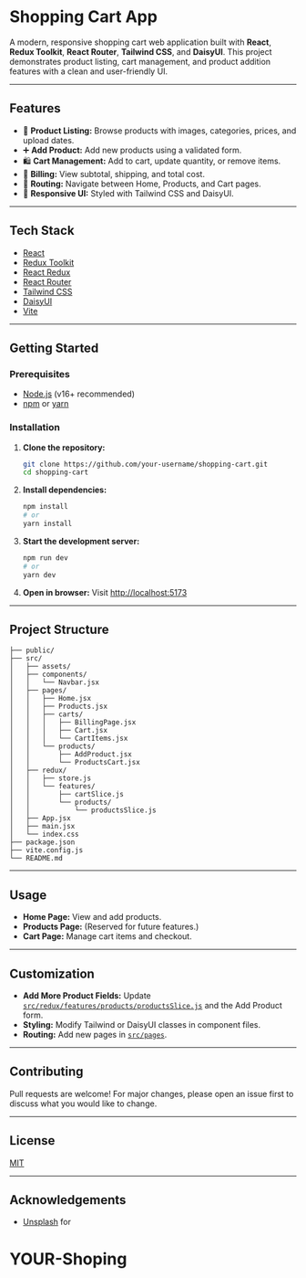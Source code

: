 # Shopping Cart App

A modern, responsive shopping cart web application built with **React**, **Redux Toolkit**, **React Router**, **Tailwind CSS**, and **DaisyUI**. This project demonstrates product listing, cart management, and product addition features with a clean and user-friendly UI.

---

## Features

- 🛒 **Product Listing:** Browse products with images, categories, prices, and upload dates.
- ➕ **Add Product:** Add new products using a validated form.
- 🛍️ **Cart Management:** Add to cart, update quantity, or remove items.
- 💸 **Billing:** View subtotal, shipping, and total cost.
- 🚦 **Routing:** Navigate between Home, Products, and Cart pages.
- 🎨 **Responsive UI:** Styled with Tailwind CSS and DaisyUI.

---

## Tech Stack

- [React](https://react.dev/)
- [Redux Toolkit](https://redux-toolkit.js.org/)
- [React Redux](https://react-redux.js.org/)
- [React Router](https://reactrouter.com/)
- [Tailwind CSS](https://tailwindcss.com/)
- [DaisyUI](https://daisyui.com/)
- [Vite](https://vitejs.dev/)

---

## Getting Started

### Prerequisites

- [Node.js](https://nodejs.org/) (v16+ recommended)
- [npm](https://www.npmjs.com/) or [yarn](https://yarnpkg.com/)

### Installation

1. **Clone the repository:**
   ```sh
   git clone https://github.com/your-username/shopping-cart.git
   cd shopping-cart
   ```

2. **Install dependencies:**
   ```sh
   npm install
   # or
   yarn install
   ```

3. **Start the development server:**
   ```sh
   npm run dev
   # or
   yarn dev
   ```

4. **Open in browser:**
   Visit [http://localhost:5173](http://localhost:5173)

---

## Project Structure

```
├── public/
├── src/
│   ├── assets/
│   ├── components/
│   │   └── Navbar.jsx
│   ├── pages/
│   │   ├── Home.jsx
│   │   ├── Products.jsx
│   │   ├── carts/
│   │   │   ├── BillingPage.jsx
│   │   │   ├── Cart.jsx
│   │   │   └── CartItems.jsx
│   │   └── products/
│   │       ├── AddProduct.jsx
│   │       └── ProductsCart.jsx
│   ├── redux/
│   │   ├── store.js
│   │   └── features/
│   │       ├── cartSlice.js
│   │       └── products/
│   │           └── productsSlice.js
│   ├── App.jsx
│   ├── main.jsx
│   └── index.css
├── package.json
├── vite.config.js
└── README.md
```

---

## Usage

- **Home Page:** View and add products.
- **Products Page:** (Reserved for future features.)
- **Cart Page:** Manage cart items and checkout.

---

## Customization

- **Add More Product Fields:** Update [`src/redux/features/products/productsSlice.js`](src/redux/features/products/productsSlice.js) and the Add Product form.
- **Styling:** Modify Tailwind or DaisyUI classes in component files.
- **Routing:** Add new pages in [`src/pages`](src/pages).

---

## Contributing

Pull requests are welcome! For major changes, please open an issue first to discuss what you would like to change.

---

## License

[MIT](LICENSE)

---

## Acknowledgements

- [Unsplash](https://unsplash.com/) for
# YOUR-Shoping
